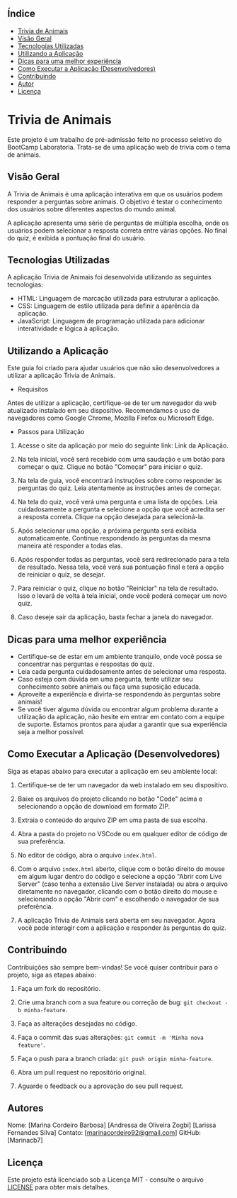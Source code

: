 ## Índice

- [Trivia de Animais](#trivia-de-animais)
- [Visão Geral](#visão-geral)
- [Tecnologias Utilizadas](#tecnologias-utilizadas)
- [Utilizando a Aplicação](#utilizando-a-aplicação)
- [Dicas para uma melhor experiência](#dicas-para-uma-melhor-experiência)
- [Como Executar a Aplicação (Desenvolvedores)](#como-executar-a-aplicação-desenvolvedores)
- [Contribuindo](#contribuindo)
- [Autor](#autor)
- [Licença](#licença)

# Trivia de Animais

Este projeto é um trabalho de pré-admissão feito no processo seletivo do BootCamp Laboratoria. Trata-se de uma aplicação web de trivia com o tema de animais.

## Visão Geral

A Trivia de Animais é uma aplicação interativa em que os usuários podem responder a perguntas sobre animais. O objetivo é testar o conhecimento dos usuários sobre diferentes aspectos do mundo animal.

A aplicação apresenta uma série de perguntas de múltipla escolha, onde os usuários podem selecionar a resposta correta entre várias opções. No final do quiz, é exibida a pontuação final do usuário.

## Tecnologias Utilizadas

A aplicação Trivia de Animais foi desenvolvida utilizando as seguintes tecnologias:

- HTML: Linguagem de marcação utilizada para estruturar a aplicação.
- CSS: Linguagem de estilo utilizada para definir a aparência da aplicação.
- JavaScript: Linguagem de programação utilizada para adicionar interatividade e lógica à aplicação.

## Utilizando a Aplicação

Este guia foi criado para ajudar usuários que não são desenvolvedores a utilizar a aplicação Trivia de Animais.

* Requisitos

Antes de utilizar a aplicação, certifique-se de ter um navegador da web atualizado instalado em seu dispositivo. Recomendamos o uso de navegadores como Google Chrome, Mozilla Firefox ou Microsoft Edge.

* Passos para Utilização

1. Acesse o site da aplicação por meio do seguinte link: Link da Aplicação.

2. Na tela inicial, você será recebido com uma saudação e um botão para começar o quiz. Clique no botão "Começar" para iniciar o quiz.

3. Na tela de guia, você encontrará instruções sobre como responder às perguntas do quiz. Leia atentamente as instruções antes de começar.

4. Na tela do quiz, você verá uma pergunta e uma lista de opções. Leia cuidadosamente a pergunta e selecione a opção que você acredita ser a resposta correta. Clique na opção desejada para selecioná-la.

5. Após selecionar uma opção, a próxima pergunta será exibida automaticamente. Continue respondendo às perguntas da mesma maneira até responder a todas elas.

6. Após responder todas as perguntas, você será redirecionado para a tela de resultado. Nessa tela, você verá sua pontuação final e terá a opção de reiniciar o quiz, se desejar.

7. Para reiniciar o quiz, clique no botão "Reiniciar" na tela de resultado. Isso o levará de volta à tela inicial, onde você poderá começar um novo quiz.

8. Caso deseje sair da aplicação, basta fechar a janela do navegador.

## Dicas para uma melhor experiência

* Certifique-se de estar em um ambiente tranquilo, onde você possa se concentrar nas perguntas e respostas do quiz.
* Leia cada pergunta cuidadosamente antes de selecionar uma resposta.
* Caso esteja com dúvida em uma pergunta, tente utilizar seu conhecimento sobre animais ou faça uma suposição educada.
* Aproveite a experiência e divirta-se respondendo às perguntas sobre animais!
* Se você tiver alguma dúvida ou encontrar algum problema durante a utilização da aplicação, não hesite em entrar em contato com a equipe de suporte. Estamos prontos para ajudar a garantir que sua experiência seja a melhor possível.

## Como Executar a Aplicação (Desenvolvedores)

Siga as etapas abaixo para executar a aplicação em seu ambiente local:

1. Certifique-se de ter um navegador da web instalado em seu dispositivo.

2. Baixe os arquivos do projeto clicando no botão "Code" acima e selecionando a opção de download em formato ZIP.

3. Extraia o conteúdo do arquivo ZIP em uma pasta de sua escolha.

4. Abra a pasta do projeto no VSCode ou em qualquer editor de código de sua preferência.

5. No editor de código, abra o arquivo `index.html`.

6. Com o arquivo `index.html` aberto, clique com o botão direito do mouse em algum lugar dentro do código e selecione a opção "Abrir com Live Server" (caso tenha a extensão Live Server instalada) ou abra o arquivo diretamente no navegador, clicando com o botão direito do mouse e selecionando a opção "Abrir com" e escolhendo o navegador de sua preferência.

7. A aplicação Trivia de Animais será aberta em seu navegador. Agora você pode interagir com a aplicação e responder às perguntas do quiz.

## Contribuindo

Contribuições são sempre bem-vindas! Se você quiser contribuir para o projeto, siga as etapas abaixo:

1. Faça um fork do repositório.

2. Crie uma branch com a sua feature ou correção de bug: `git checkout -b minha-feature`.

3. Faça as alterações desejadas no código.

4. Faça o commit das suas alterações: `git commit -m 'Minha nova feature'`.

5. Faça o push para a branch criada: `git push origin minha-feature`.

6. Abra um pull request no repositório original.

7. Aguarde o feedback ou a aprovação do seu pull request.

## Autores

Nome: [Marina Cordeiro Barbosa] [Andressa de Oliveira Zogbi] [Larissa Fernandes Silva]
Contato: [marinacordeiro92@gmail.com]
GitHub: [Marinacb7]

## Licença

Este projeto está licenciado sob a Licença MIT - consulte o arquivo [LICENSE](LICENSE) para obter mais detalhes.